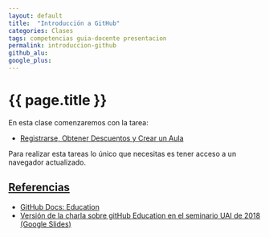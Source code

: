 ```yaml
---
layout: default
title:  "Introducción a GitHub"
categories: Clases
tags: competencias guia-docente presentacion
permalink: introduccion-github
github_alu: 
google_plus: 
---
```


# {{ page.title }}

En esta clase comenzaremos con la tarea:

* [Registrarse, Obtener Descuentos y Crear un Aula]({{site.baseurl}}/registrarse-en-github)

Para realizar esta tareas lo único que necesitas es tener acceso a un navegador actualizado. 


## [Referencias](references)

* [GitHub Docs: Education](https://docs.github.com/en/education)
* [Versión de la charla sobre gitHub Education en el seminario UAI de 2018 (Google Slides)](https://docs.google.com/presentation/d/1LAZUS4SX7axmzEUElh2Oz2DqC1cJA6PUvb1KixJ1KWw/edit?usp=sharing)